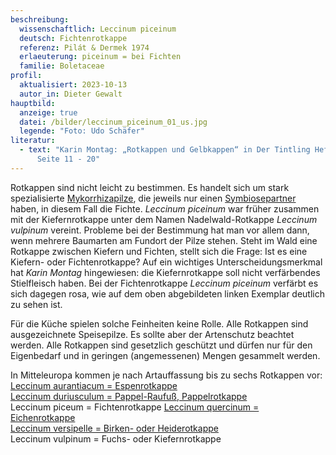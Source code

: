```yaml
---
beschreibung:
  wissenschaftlich: Leccinum piceinum
  deutsch: Fichtenrotkappe
  referenz: Pilát & Dermek 1974
  erlaeuterung: piceinum = bei Fichten
  familie: Boletaceae
profil:
  aktualisiert: 2023-10-13
  autor_in: Dieter Gewalt
hauptbild:
  anzeige: true
  datei: /bilder/leccinum_piceinum_01_us.jpg
  legende: "Foto: Udo Schäfer"
literatur:
  - text: "Karin Montag: „Rotkappen und Gelbkappen“ in Der Tintling Heft 74 (1/2012)
      Seite 11 - 20"
---
```

Rotkappen sind nicht leicht zu bestimmen. Es handelt sich um stark spezialisierte [Mykorrhizapilze](Mykorrhiza "Glossar"), die jeweils nur einen [Symbiosepartner](Symbiose "Glossar") haben, in diesem Fall die Fichte. *Leccinum piceinum* war früher zusammen mit der Kiefernrotkappe unter dem Namen Nadelwald-Rotkappe *Leccinum vulpinum* vereint. Probleme bei der Bestimmung hat man vor allem dann, wenn mehrere Baumarten am Fundort der Pilze stehen. Steht im Wald eine Rotkappe zwischen Kiefern und Fichten, stellt sich die Frage: Ist es eine Kiefern- oder Fichtenrotkappe? Auf ein wichtiges Unterscheidungsmerkmal hat *Karin Montag* hingewiesen: die Kiefernrotkappe soll nicht verfärbendes Stielfleisch haben. Bei der Fichtenrotkappe *Leccinum piceinum* verfärbt es sich dagegen rosa, wie auf dem oben abgebildeten linken Exemplar deutlich zu sehen ist.

Für die Küche spielen solche Feinheiten keine Rolle. Alle Rotkappen sind ausgezeichnete Speisepilze. Es sollte aber der Artenschutz beachtet werden. Alle Rotkappen sind gesetzlich geschützt und dürfen nur für den Eigenbedarf und in geringen (angemessenen) Mengen gesammelt werden.

In Mitteleuropa kommen je nach Artauffassung bis zu sechs Rotkappen vor:  
[Leccinum aurantiacum = Espenrotkappe](/pilze/leccinum-aurantiacum-espenrotkappe)  
[Leccinum duriusculum = Pappel-Raufuß, Pappelrotkappe](/pilze/leccinum-duriusculum-pappel-raufuß)  
Leccinum piceum = Fichtenrotkappe
[Leccinum quercinum = Eichenrotkappe](/pilze/leccinum-quercinum-eichenrotkappe)  
[Leccinum versipelle = Birken- oder Heiderotkappe](/pilze/leccinum-versipelle-birkenrotkappe-heiderotkappe)  
Leccinum vulpinum = Fuchs- oder Kiefernrotkappe